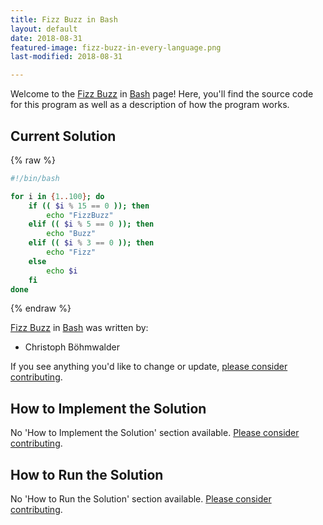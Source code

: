 ```yaml
---
title: Fizz Buzz in Bash
layout: default
date: 2018-08-31
featured-image: fizz-buzz-in-every-language.png
last-modified: 2018-08-31

---
```


Welcome to the [Fizz Buzz](https://rzuckerm.github.io/sample-programs-website-copy/projects/fizz-buzz) in [Bash](https://rzuckerm.github.io/sample-programs-website-copy/languages/bash) page! Here, you'll find the source code for this program as well as a description of how the program works.

## Current Solution

{% raw %}

```bash
#!/bin/bash

for i in {1..100}; do
    if (( $i % 15 == 0 )); then
        echo "FizzBuzz"
    elif (( $i % 5 == 0 )); then
        echo "Buzz"
    elif (( $i % 3 == 0 )); then
        echo "Fizz"
    else
        echo $i
    fi
done
```

{% endraw %}

[Fizz Buzz](https://rzuckerm.github.io/sample-programs-website-copy/projects/fizz-buzz) in [Bash](https://rzuckerm.github.io/sample-programs-website-copy/languages/bash) was written by:

- Christoph Böhmwalder

If you see anything you'd like to change or update, [please consider contributing](https://github.com/TheRenegadeCoder/sample-programs).

## How to Implement the Solution

No 'How to Implement the Solution' section available. [Please consider contributing](https://github.com/TheRenegadeCoder/sample-programs-website).

## How to Run the Solution

No 'How to Run the Solution' section available. [Please consider contributing](https://github.com/TheRenegadeCoder/sample-programs-website).